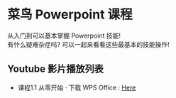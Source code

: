 # 菜鸟 Powerpoint 课程
从入门到可以基本掌握 Powerpoint 技能!    
有什么疑难杂症吗? 可以一起来看看这些最基本的技能操作!

## Youtube 影片播放列表
- 课程1.1 从零开始 · 下载 WPS Office : [Here](www.example.com)
